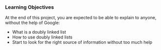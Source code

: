 ### Learning Objectives
At the end of this project, you are expected to be able to explain to anyone, without the help of Google:

- What is a doubly linked list
- How to use doubly linked lists
- Start to look for the right source of information without too much help
